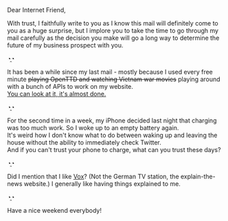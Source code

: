 Dear Internet Friend,
 
With trust, I faithfully write to you as I know this mail will definitely come to you as a huge surprise, but I implore you to take the time to go through my mail carefully as the decision you make will go a long way to determine the future of my business prospect with you.

◔̯◔ 

It has been a while since my last mail - mostly because I used every free minute <del>playing OpenTTD and watching Vietnam war movies</del> playing around with a bunch of APIs to work on my website.  
[You can look at it, it's almost done.](http://dominikschwind.com/)

◔̯◔

For the second time in a week, my iPhone decided last night that charging was too much work. So I woke up to an empty battery again.  
It's weird how I don't know what to do between waking up and leaving the house without the ability to immediately check Twitter.  
And if you can't trust your phone to charge, what can you trust these days?

◔̯◔

Did I mention that I like [Vox](http://www.vox.com/)? (Not the German TV station, the explain-the-news website.) I generally like having things explained to me.

◔̯◔

Have a nice weekend everybody!